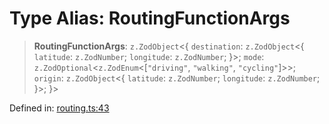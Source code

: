 # Type Alias: RoutingFunctionArgs

> **RoutingFunctionArgs**: `z.ZodObject`\<\{ `destination`: `z.ZodObject`\<\{ `latitude`: `z.ZodNumber`; `longitude`: `z.ZodNumber`; \}\>; `mode`: `z.ZodOptional`\<`z.ZodEnum`\<\[`"driving"`, `"walking"`, `"cycling"`\]\>\>; `origin`: `z.ZodObject`\<\{ `latitude`: `z.ZodNumber`; `longitude`: `z.ZodNumber`; \}\>; \}\>

Defined in: [routing.ts:43](https://github.com/GeoDaCenter/openassistant/blob/2cb8f20a901f3385efeb40778248119c5e49db78/packages/osm/src/routing.ts#L43)
